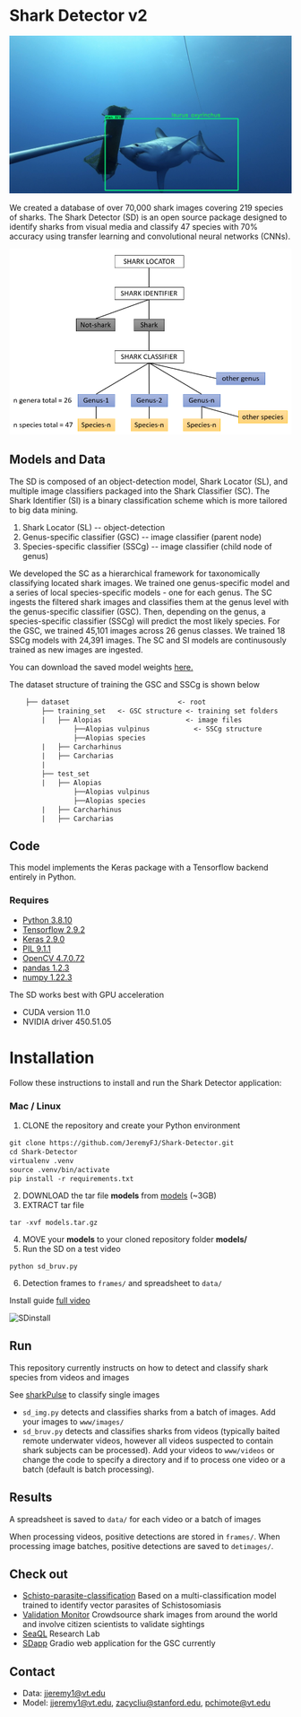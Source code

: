 # Shark Detector v2
<p align="center">
  <img src="mako.jpg" alt="SD mako" width="800"/>
</p>
We created a database of over 70,000 shark images covering 219 species of sharks. The Shark Detector (SD) is an open source package designed to identify sharks from visual media and classify 47 species with 70% accuracy using transfer learning and convolutional neural networks (CNNs).
<p>
<p align="center">
  <img src="pipeline.PNG" alt="pipeline" width="600"/>
</p>

## Models and Data

The SD is composed of an object-detection model, Shark Locator (SL), and multiple image classifiers packaged into the Shark Classifier (SC). The Shark Identifier (SI) is a binary classification scheme which is more tailored to big data mining.
1) Shark Locator (SL) -- object-detection
2) Genus-specific classifier (GSC) -- image classifier (parent node)
3) Species-specific classifier (SSCg) -- image classifier (child node of genus)

We developed the SC as a hierarchical framework for taxonomically classifying located shark images. We trained one genus-specific model and a series of local species-specific models - one for each genus. The SC ingests the filtered shark images and classifies them at the genus level with the genus-specific classifier (GSC). Then, depending on the genus, a species-specific classifier (SSCg) will predict the most likely species. For the GSC, we trained 45,101 images across 26 genus classes. We trained 18 SSCg models with 24,391 images. The SC and SI models are continusously trained as new images are ingested.

You can download the saved model weights [here.](https://drive.google.com/drive/folders/1KdVkSn4avPCa4iGjLp6Lf8IVSEAURQqs?usp=sharing)

The dataset structure of training the GSC and SSCg is shown below
```
    ├── dataset                           <- root
        ├── training_set   <- GSC structure <- training set folders        
        |   ├── Alopias                     <- image files
                ├──Alopias vulpinus           <- SSCg structure
                ├──Alopias species 
        |   ├── Carcharhinus
        |   ├── Carcharias
        |  
        ├── test_set              
        |   ├── Alopias      
                ├──Alopias vulpinus  
                ├──Alopias species
        |   ├── Carcharhinus
        |   ├── Carcharias
``` 
## Code
This model implements the Keras package with a Tensorflow backend entirely in Python.  

### Requires
- [Python 3.8.10](https://www.python.org/downloads/)
- [Tensorflow 2.9.2](https://www.tensorflow.org/)
- [Keras 2.9.0](https://keras.io/)
- [PIL 9.1.1](https://pillow.readthedocs.io/en/stable/)
- [OpenCV 4.7.0.72](https://github.com/skvark/opencv-python)
- [pandas 1.2.3](https://pandas.pydata.org)
- [numpy 1.22.3](https://www.numpy.org)

The SD works best with GPU acceleration 
- CUDA version 11.0 
- NVIDIA driver 450.51.05

# Installation
Follow these instructions to install and run the Shark Detector application: 
### Mac / Linux
1. CLONE the repository and create your Python environment 
```
git clone https://github.com/JeremyFJ/Shark-Detector.git
cd Shark-Detector
virtualenv .venv
source .venv/bin/activate
pip install -r requirements.txt
```
2. DOWNLOAD the tar file **models** from [models](https://drive.google.com/drive/folders/1KdVkSn4avPCa4iGjLp6Lf8IVSEAURQqs?usp=sharing) (~3GB)
3. EXTRACT tar file
```
tar -xvf models.tar.gz
```
4. MOVE your **models** to your cloned repository folder **models/** 
5. Run the SD on a test video 
```
python sd_bruv.py
```
6. Detection frames to `frames/` and spreadsheet to `data/`

Install guide [full video](https://youtu.be/x0l1PZdMWpc)</p>
![SDinstall](https://user-images.githubusercontent.com/47799977/182922506-08c5390e-82f8-48e2-9255-b9ef545bbdf4.gif)


## Run
This repository currently instructs on how to detect and classify shark species from videos and images

See [sharkPulse](http://sharkpulse.cnre.vt.edu/can-you-find-a-shark/) to classify single images

- `sd_img.py` detects and classifies sharks from a batch of images. Add your images to `www/images/`
- `sd_bruv.py` detects and classifies sharks from videos (typically baited remote underwater videos, however all videos suspected to contain shark subjects can be processed). Add your videos to `www/videos` or change the code to specify a directory and if to process one video or a batch (default is batch processing). 

## Results
A spreadsheet is saved to `data/` for each video or a batch of images

When processing videos, positive detections are stored in `frames/`. When processing image batches, positive detections are saved to `detimages/`. 

## Check out
- [Schisto-parasite-classification](https://github.com/deleo-lab/schisto-parasite-classification) Based on a multi-classification model trained to identify vector parasites of Schistosomiasis
- [Validation Monitor](http://sharkpulse.cnre.vt.edu/can-you-recognize/) Crowdsource shark images from around the world and involve citizen scientists to validate sightings
- [SeaQL](http://35.245.242.176/seaql/) Research Lab
- [SDapp](sp2.cs.vt.edu:8000) Gradio web application for the GSC currently

## Contact
- Data: jjeremy1@vt.edu
- Model: jjeremy1@vt.edu, zacycliu@stanford.edu, pchimote@vt.edu

